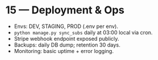 # 15 — Deployment & Ops

- Envs: DEV, STAGING, PROD (.env per env).
- `python manage.py sync_subs` daily at 03:00 local via cron.
- Stripe webhook endpoint exposed publicly.
- Backups: daily DB dump; retention 30 days.
- Monitoring: basic uptime + error logging.
